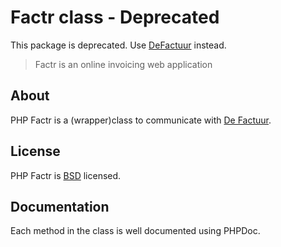 # Factr class - Deprecated

This package is deprecated. Use [DeFactuur](https://github.com/sumocoders/DeFactuur) instead.

> Factr is an online invoicing web application

## About

PHP Factr is a (wrapper)class to communicate with [De Factuur](https://www.defactuur.be).

## License

PHP Factr is [BSD](http://classes.verkoyen.eu/overview/bsd) licensed.

## Documentation

Each method in the class is well documented using PHPDoc.
